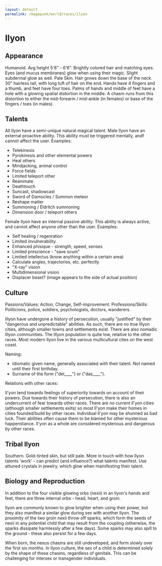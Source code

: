 ```yaml
---
layout: default
permalink: /magepunk/world/races/ilyon
---
```


# Ilyon

## Appearance

Humanoid. Avg height 5'6" - 6'6". Brightly colored hair and matching eyes.  Eyes (and mucus membranes) glow when using their magic. Slight subdermal glow as well. Pale Skin.
Hair grows down the base of the neck. 30" hairless tail, with long tuft of hair on the end. 
Hands have 4 fingers and a thumb, and feet have four toes. Palms of hands and middle of feet have a hole with a glowing spatial distortion in the middle.
A chasm runs from this distortion to either the mid-forearm / mid-ankle (in females) or base of the fingers / toes (in males).

## Talents

All Ilyon have a semi-unique natural magical talent. 
Male Ilyon have an external proactive ability. This ability must be triggered mentally, andf cannot affect the user.
Examples:
 * Telekinesis
 * Pyrokinesis and other elemental powers
 * Heal others
 * Mindjacking, animal control
 * Force fields
 * Limited teleport other
 * Reanimate
 * Deathtouch
 * Suncast, shadowcast
 * Sword of Damocles / Summon meteor
 * Reshape matter
 * Summoning / Eldritch summoning 
 * Dimension door / teleport others
 
Female Ilyon have an internal passive ability. This ability is always active, and cannot affect anyone other than the user. 
Examples:
 * Self healing / regenration
 * Limited invulnerability
 * Enhanced phisique - strength, speed, senses
 * Limited prescience - "save scum"
 * Limited intellectus (know anything within a certain area)
 * Calculate angles, trajectories, etc. perfectly
 * "X-ray" vision
 * Multidimensional vision
 * Displacer beast? (image appears to the side of actual position)
 
## Culture
 
Passions/Values: Action, Change, Self-improvement.
Professions/Skills: Politicions, police, soldiers, psychologists, doctors, wanderers.

Illyon have undergone a history of persecution, usually "justified" by their "dangerous and unpredictable" abilities. As such, there are no true Illyon cities, although smaller towns and settlements exist. There are also nomadic Illyon communities. The Illyon population is quite low, relative to the other races. Most modern Ilyon live in the various multicultural cites on the west coast.

Naming:
* Idiomatic given name, generally associated with their talent. Not named until their first birthday. 
* Surname of the form <daughter of name> ("del____") or <son of name> ("das____").

Relations with other races:

Il'yon tend towards feelings of superiority towards on account of their powers. Due towards their history of persecution, there is also an undercurrent of fear towards other races.
There are no current Il'yon cities (although smaller settlements exits) so most Il'yon make their homes in cities founded/build by other races.
Individual Il'yon may be shunned as bad luck. Their abilities often cause them to be blamed for other mysterious happenstance. 
Il'yon as a whole are considered mysterious and dangerous by other races.
 
## Tribal Ilyon
 
 Southern. Gold-tinted skin, but still pale.
 More in touch with how Ilyon talents 'work' - can predict (and influence?) what talents manifest.
 Use attuned crystals in jewelry, which glow when mainifesting their talent.

## Biology and Reproduction

In addition to the four visible glowing orbs (nexii) in an Ilyon's hands and feet, there are three internal orbs - head, heart, and groin.

Ilyon are commonly known to glow brighter when using their power, but they also manifest a similar glow during sex with another Ilyon. 
The proximity of the two groin nexii throw off sparks, which form the seeds of nexii in any potentiel child that may result from the coupling 
(otherwise, the sparks dissipate harmlessly after a few days). Some sparks may also spill to the ground - these also persist for a few days.

When born, the nexus chasms are still undeveloped, and form slowly over the first six months. In Ilyon culture, the sex of a child is determined solely 
by the shape of these chasms, regardless of genitals. This can be challenging for intersex or transgender individuals.